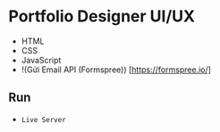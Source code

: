 # Portfolio Designer UI/UX
- HTML
- CSS
- JavaScript
- !(Gửi Email API (Formspree)) [https://formspree.io/]

## Run
- `Live Server`